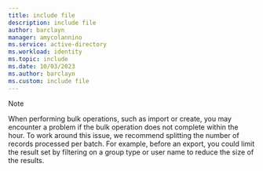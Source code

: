 ```yaml
---
title: include file
description: include file
author: barclayn
manager: amycolannino
ms.service: active-directory
ms.workload: identity
ms.topic: include
ms.date: 10/03/2023
ms.author: barclayn
ms.custom: include file
---
```


>[!Note]
> When performing bulk operations, such as import or create, you may encounter a problem if the bulk operation does not complete within the hour.
To work around this issue, we recommend splitting the number of records processed per batch. For example, before an export, you could limit the result set by filtering on a group type or user name to reduce the size of the results.
